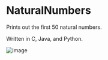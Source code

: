 # NaturalNumbers

Prints out the first 50 natural numbers.

Written in C, Java, and Python.

![image](https://user-images.githubusercontent.com/32044950/119724801-2d772e80-be3d-11eb-8dcb-b6b3100871a7.png)
